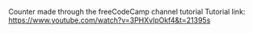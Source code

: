 Counter made through the freeCodeCamp channel tutorial
Tutorial link: https://www.youtube.com/watch?v=3PHXvlpOkf4&t=21395s 
